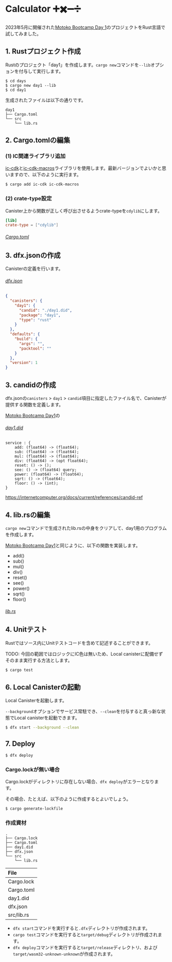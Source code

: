# Calculator ➕✖️➖➗

2023年5月に開催された[Motoko Bootcamp Day 1](https://github.com/motoko-bootcamp/motoko-starter/blob/main/days/day-1/project/README.MD)のプロジェクトをRust言語で試してみました。

## 1. Rustプロジェクト作成

Rustのプロジェクト「day1」を作成します。`cargo new`コマンドを`--lib`オプションを付与して実行します。

```
$ cd days
$ cargo new day1 --lib
$ cd day1
```

生成されたファイルは以下の通りです。

```
day1
├── Cargo.toml
└── src
    └── lib.rs
```

## 2. Cargo.tomlの編集

### (1) IC関連ライブラリ追加

[ic-cdk](https://docs.rs/ic-cdk/latest/ic_cdk/)と[ic-cdk-macros](https://docs.rs/ic-cdk-macros/latest/ic_cdk_macros/)ライブラリを使用します。最新バージョンでよいかと思いますので、以下のように実行ます。

```bash
$ cargo add ic-cdk ic-cdk-macros
```

### (2) crate-type設定

Canister上から関数が正しく呼び出させるようcrate-typeを`cdylib`にします。

```toml
[lib]
crate-type = ["cdylib"]
```

###### [Cargo.toml](https://github.com/toshio/rust-ic-starter/blob/main/days/day1/Cargo.toml)

## 3. dfx.jsonの作成

Canisterの定義を行います。

###### [dfx.json](https://github.com/toshio/rust-ic-starter/blob/main/days/day1/dfx.json)

```json
{
  "canisters": {
    "day1": {
      "candid": "./day1.did",
      "package": "day1",
      "type": "rust"
    }
  },
  "defaults": {
    "build": {
      "args": "",
      "packtool": ""
    }
  },
  "version": 1
}
```

## 3. candidの作成

dfx.jsonの`canisters` > `day1` > `candid`項目に指定したファイル名で、Canisterが提供する関数を定義します。

[Motoko Bootcamp Day1]()の

###### [day1.did](https://github.com/toshio/rust-ic-starter/blob/main/days/day1/day1.did)

```
service : {
    add: (float64) -> (float64);
    sub: (float64) -> (float64);
    mul: (float64) -> (float64);
    div: (float64) -> (opt float64);
    reset: () -> ();
    see: () -> (float64) query;
    power: (float64) -> (float64);
    sqrt: () -> (float64);
    floor: () -> (int);
}
```


https://internetcomputer.org/docs/current/references/candid-ref

## 4. lib.rsの編集

`cargo new`コマンドで生成されたlib.rsの中身をクリアして、day1用のプログラムを作成します。

[Motoko Bootcamp Day1](https://github.com/motoko-bootcamp/motoko-starter/blob/main/days/day-1/project/README.MD)と同じように、以下の関数を実装します。

- add()
- sub()
- mul()
- div()
- reset()
- see()
- power()
- sqrt()
- floor()

###### [lib.rs](https://github.com/toshio/rust-ic-starter/blob/main/days/day1/src/lib.rs)

## 4. Unitテスト

Rustではソース内にUnitテストコードを含めて記述することができます。

TODO: 今回の範囲ではロジックにIC色は無いため、Local canisterに配備せずそのまま実行する方法とします。

```bash
$ cargo test
```

## 6. Local Canisterの起動

Local Canisterを起動します。

`--background`オプションでサービス常駐でき、`--clean`を付与すると真っ新な状態でLocal canisterを起動できます。

```bash
$ dfx start --background --clean
```

## 7. Deploy

```bash
$ dfx deploy
```

### Cargo.lockが無い場合

Cargo.lockがディレクトリに存在しない場合、`dfx deploy`がエラーとなります。

その場合、たとえば、以下のように作成するとよいでしょう。

```bash
$ cargo generate-lockfile
```

### 作成資材

```
.
├── Cargo.lock
├── Cargo.toml
├── day1.did
├── dfx.json
└── src
    └── lib.rs
```

|File|
|:---------|
|Cargo.lock|
|Cargo.toml|
|day1.did|
|dfx.json|
|src/lib.rs|

- `dfx start`コマンドを実行すると`.dfx`ディレクトリが作成されます。
- `cargo test`コマンドを実行すると`target/debug`ディレクトリが作成されます。
- `dfx deploy`コマンドを実行すると`target/release`ディレクトリ、および`target/wasm32-unknown-unknown`が作成されます。
